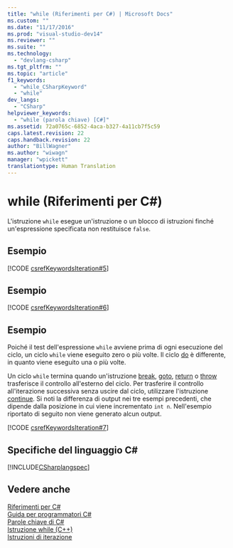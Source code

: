 ```yaml
---
title: "while (Riferimenti per C#) | Microsoft Docs"
ms.custom: ""
ms.date: "11/17/2016"
ms.prod: "visual-studio-dev14"
ms.reviewer: ""
ms.suite: ""
ms.technology: 
  - "devlang-csharp"
ms.tgt_pltfrm: ""
ms.topic: "article"
f1_keywords: 
  - "while_CSharpKeyword"
  - "while"
dev_langs: 
  - "CSharp"
helpviewer_keywords: 
  - "while (parola chiave) [C#]"
ms.assetid: 72a0765c-6852-4aca-b327-4a11cb7f5c59
caps.latest.revision: 22
caps.handback.revision: 22
author: "BillWagner"
ms.author: "wiwagn"
manager: "wpickett"
translationtype: Human Translation
---
```

# while (Riferimenti per C#)
L'istruzione `while` esegue un'istruzione o un blocco di istruzioni finché un'espressione specificata non restituisce `false`.  
  
## Esempio  
 [!CODE [csrefKeywordsIteration#5](../CodeSnippet/VS_Snippets_VBCSharp/csrefKeywordsIteration#5)]  
  
## Esempio  
 [!CODE [csrefKeywordsIteration#6](../CodeSnippet/VS_Snippets_VBCSharp/csrefKeywordsIteration#6)]  
  
## Esempio  
 Poiché il test dell'espressione `while` avviene prima di ogni esecuzione del ciclo, un ciclo `while` viene eseguito zero o più volte.  Il ciclo [do](../../../csharp/language-reference/keywords/do.md) è differente, in quanto viene eseguito una o più volte.  
  
 Un ciclo `while` termina quando un'istruzione [break](../../../csharp/language-reference/keywords/break.md), [goto](../../../csharp/language-reference/keywords/goto.md), [return](../../../csharp/language-reference/keywords/return.md) o [throw](../../../csharp/language-reference/keywords/throw.md) trasferisce il controllo all'esterno del ciclo.  Per trasferire il controllo all'iterazione successiva senza uscire dal ciclo, utilizzare l'istruzione [continue](../../../csharp/language-reference/keywords/continue.md).  Si noti la differenza di output nei tre esempi precedenti, che dipende dalla posizione in cui viene incrementato `int n`.  Nell'esempio riportato di seguito non viene generato alcun output.  
  
 [!CODE [csrefKeywordsIteration#7](../CodeSnippet/VS_Snippets_VBCSharp/csrefKeywordsIteration#7)]  
  
## Specifiche del linguaggio C\#  
 [!INCLUDE[CSharplangspec](../../../csharp/language-reference/keywords/includes/csharplangspec_md.md)]  
  
## Vedere anche  
 [Riferimenti per C\#](../../../csharp/language-reference/index.md)   
 [Guida per programmatori C\#](../../../csharp/programming-guide/index.md)   
 [Parole chiave di C\#](../../../csharp/language-reference/keywords/index.md)   
 [Istruzione while \(C\+\+\)](/visual-cpp/cpp/while-statement-cpp)   
 [Istruzioni di iterazione](../../../csharp/language-reference/keywords/iteration-statements.md)